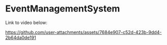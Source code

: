 # EventManagementSystem

Link to video below:

https://github.com/user-attachments/assets/7684e907-c52d-423b-9dd4-2b64da0de191
